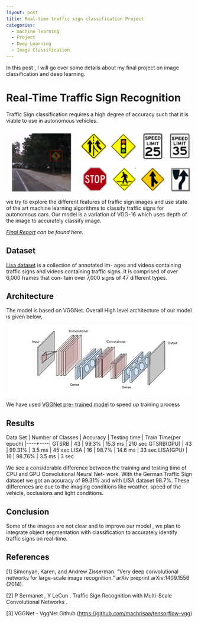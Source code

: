 ```yaml
---
layout: post
title: Real-time traffic sign classification Project
categories:
  - machine learning
  - Project
  - Deep Learning
  - Image Classification
---
```


In this post , I will go over some details about my final project on image classification and deep learning. 




# Real-Time Traffic Sign Recognition
Traffic Sign classification requires a high degree of accuracy such that it is viable to use in autonomous vehicles.

![intro](/images/traffic_sign.png)

we try to explore the different features of traffic sign images and use state of the art machine learning
algorithms to classify traffic signs for autonomous cars. Our model is a variation of VGG-16 which uses depth of the image to accurately classify image.
  
 *[Final Report](https://github.com/chandansaha2014/Real-time-Traffic-Sign-Recognition/blob/master/ML_Report_Traffic_sign_classification.pdf) can be found here.* 
## Dataset 
[Lisa dataset](http://cvrr.ucsd.edu/LISA/lisa-traffic-sign-dataset.html) is a collection of annotated im-
ages and videos containing traffic signs and videos containing traffic signs. It is comprised of over 6,000 frames that con-
tain over 7,000 signs of 47 different types.

## Architecture 

The model is based on VGGNet. Overall High level architecture of our model is given below, 

![Architecture](/images/architecture.png)

We have used [VGGNet pre- trained model](https://gist.github.com/baraldilorenzo/07d7802847aaad0a35d3) to speed up training process

## Results

Data Set | Number of Classes | Accuracy | Testing time | Train Time(per epoch)
|----+----|
GTSRB  | 43 | 99.3% | 15.3 ms | 210 sec
GTSRB(GPU)  | 43 | 99.31% | 3.5 ms | 45 sec
LISA  | 16 | 98.7% | 14.6 ms | 33 sec
LISA(GPU)  | 16 | 98.76% | 3.5 ms | 3 sec



We see a considerable difference between the training and testing time of CPU and GPU Convolutional Neural Net-
work. With the German Traffic Sign dataset we got an accuracy of 99.31% and with LISA dataset 98.7%. These
differences are due to the imaging conditions like weather, speed of the vehicle, occlusions and light conditions.

## Conclusion

Some of the images are not clear and to improve our model , we plan to integrate object segmentation with classification to accurately identify traffic signs on real-time.


## References

[1] Simonyan, Karen, and Andrew Zisserman. ”Very deep convolutional networks for large-scale image
recognition.” arXiv preprint arXiv:1409.1556 (2014).

[2] P Sermanet , Y LeCun . Traffic Sign Recognition with Multi-Scale Convolutional Networks .

[3] VGGNet - VggNet Github (https://github.com/machrisaa/tensorflow-vgg)

